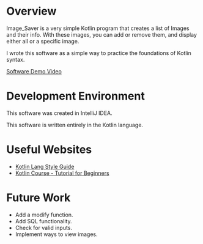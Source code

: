 # Overview

Image_Saver is a very simple Kotlin program that creates a list of Images and their info. With these images, you can add or remove them, and display either all or a specific image.

I wrote this software as a simple way to practice the foundations of Kotlin syntax. 

[Software Demo Video](https://youtu.be/S-6vS2TBiQA)

# Development Environment

This software was created in IntelliJ IDEA.

This software is written entirely in the Kotlin language.

# Useful Websites

* [Kotlin Lang Style Guide](https://kotlinlang.org/docs/coding-conventions.html)
* [Kotlin Course - Tutorial for Beginners](https://youtu.be/F9UC9DY-vIU)

# Future Work
* Add a modify function.
* Add SQL functionality.
* Check for valid inputs.
* Implement ways to view images.